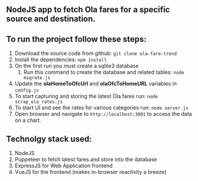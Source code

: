 ## NodeJS app to fetch Ola fares for a specific source and destination.

## To run the project follow these steps:
1. Download the source code from github: `git clone ola-fare-trend`
2. Install the dependencies: `npm install`
3. On the first run you must create a sqlite3 database
   1. Run this command to create the database and related tables: `node migrate.js`
4. Update the **olaHomeToOfcUrl** and **olaOfcToHomeURL** variables in `config.js`
5. To start capturing and storing the latest Ola fares run: `node scrap_ola_rates.js`
6. To start UI and see the rates for various categories run: `node server.js`
7. Open browser and navigate to `http://localhost:3001` to access the data on a chart.

## Technolgy stack used:
1. NodeJS
2. Puppeteer to fetch latest fares and store into the database
3. ExpressJS for Web Application frontend
4. VueJS for the frontend (makes in-browser reactivity a breeze)
